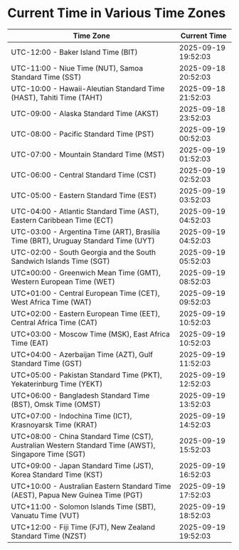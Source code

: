 # Current Time in Various Time Zones

| Time Zone | Current Time |
|-----------|--------------|
| UTC-12:00 - Baker Island Time (BIT) | 2025-09-19 19:52:03 |
| UTC-11:00 - Niue Time (NUT), Samoa Standard Time (SST) | 2025-09-18 20:52:03 |
| UTC-10:00 - Hawaii-Aleutian Standard Time (HAST), Tahiti Time (TAHT) | 2025-09-18 21:52:03 |
| UTC-09:00 - Alaska Standard Time (AKST) | 2025-09-18 23:52:03 |
| UTC-08:00 - Pacific Standard Time (PST) | 2025-09-19 00:52:03 |
| UTC-07:00 - Mountain Standard Time (MST) | 2025-09-19 01:52:03 |
| UTC-06:00 - Central Standard Time (CST) | 2025-09-19 02:52:03 |
| UTC-05:00 - Eastern Standard Time (EST) | 2025-09-19 03:52:03 |
| UTC-04:00 - Atlantic Standard Time (AST), Eastern Caribbean Time (ECT) | 2025-09-19 04:52:03 |
| UTC-03:00 - Argentina Time (ART), Brasília Time (BRT), Uruguay Standard Time (UYT) | 2025-09-19 04:52:03 |
| UTC-02:00 - South Georgia and the South Sandwich Islands Time (SGT) | 2025-09-19 05:52:03 |
| UTC±00:00 - Greenwich Mean Time (GMT), Western European Time (WET) | 2025-09-19 08:52:03 |
| UTC+01:00 - Central European Time (CET), West Africa Time (WAT) | 2025-09-19 09:52:03 |
| UTC+02:00 - Eastern European Time (EET), Central Africa Time (CAT) | 2025-09-19 10:52:03 |
| UTC+03:00 - Moscow Time (MSK), East Africa Time (EAT) | 2025-09-19 10:52:03 |
| UTC+04:00 - Azerbaijan Time (AZT), Gulf Standard Time (GST) | 2025-09-19 11:52:03 |
| UTC+05:00 - Pakistan Standard Time (PKT), Yekaterinburg Time (YEKT) | 2025-09-19 12:52:03 |
| UTC+06:00 - Bangladesh Standard Time (BST), Omsk Time (OMST) | 2025-09-19 13:52:03 |
| UTC+07:00 - Indochina Time (ICT), Krasnoyarsk Time (KRAT) | 2025-09-19 14:52:03 |
| UTC+08:00 - China Standard Time (CST), Australian Western Standard Time (AWST), Singapore Time (SGT) | 2025-09-19 15:52:03 |
| UTC+09:00 - Japan Standard Time (JST), Korea Standard Time (KST) | 2025-09-19 16:52:03 |
| UTC+10:00 - Australian Eastern Standard Time (AEST), Papua New Guinea Time (PGT) | 2025-09-19 17:52:03 |
| UTC+11:00 - Solomon Islands Time (SBT), Vanuatu Time (VUT) | 2025-09-19 18:52:03 |
| UTC+12:00 - Fiji Time (FJT), New Zealand Standard Time (NZST) | 2025-09-19 19:52:03 |
